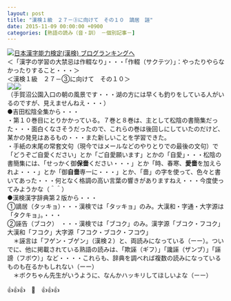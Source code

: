 ```yaml
---
layout: post
title: "漢検１級　２７－③に向けて　その１０　謫居　誣"
date: 2015-11-09 00:00:00 +0900
categories: [熟語の読み（音・訓）　－個別記事－]
---
```


[![](/syuusyuu9701/assets/images/漢検１級-２７－③に向けて-その１０-謫居-誣-br_c_3028_1.gif)](http://blog.with2.net/link.php?1659096:3028 "日本漢字能力検定(漢検) ブログランキングへ")[日本漢字能力検定(漢検) ブログランキングへ](http://blog.with2.net/link.php?1659096:3028)  
＜「漢字の学習の大禁忌は作輟なり」・・・「作輟（サクテツ）」：やったりやらなかったりすること・・・＞  
＜漢検１級　２７－③に向けて　その１０＞  
![](/syuusyuu9701/assets/images/漢検１級-２７－③に向けて-その１０-謫居-誣-14ebc02e10d77f86e0dbbba647d30e5c.jpg)![](/syuusyuu9701/assets/images/漢検１級-２７－③に向けて-その１０-謫居-誣-74f6c911656b6b3f063755e93a94b512.jpg)  
（手賀沼公園入口の朝の風景です・・・湖の方には早くも釣りをしている人がいるのですが、見えませんねえ・・・）  
●吉田松陰全集から・・・  
・第１０巻目にとりかかっている。７巻と８巻は、主として松陰の書簡集だった・・・面白くなさそうだったので、これらの巻は後回しにしていたのだけど、某かの発見はあるもの・・・また新しいことを学習できた。  
・手紙の末尾の常套文句（現今ではメールなどのやりとりでの最後の文句）で「どうぞご自愛ください」とか「ご自愛願います」とかの「自愛」・・・松陰の書簡集には、「せっかく御**保嗇**ください・・・」とか「時、春寒、**愛嗇**を加えられよ・・・」とか「御**自嗇**専一に・・・」とか、「嗇」の字を使って、色々と書いてあった・・・何となく格調の高い言葉の響きがありますねえ・・・今度使ってみようかな（＾＾）  
●漢検漢字辞典第２版から・・・  
①謫居（タッキョ）・・・漢検では「タッキョ」のみ。大漢和・字通・大字源は「タクキョ」。・・・  
②誣告（ブコク）　・・・漢検では「ブコク」のみ。漢字源「ブコク・フコク」大漢和「フコク」大字源「フコク・ブコク・フコウ」  
　＊誣言は「フゲン・ブゲン」（漢検２）と、両読みになっている（ーー）。ついでに、他に掲載されている熟語の読みは、「欺誣（ギフ）」「讒誣（ザンブ）」「誣謗（フボウ）」など・・・・これらも、辞典を調べれば複数の読みになっているものも在るかもしれない（ーー）  
　＊ボクちゃん先生がいうように、なんかハッキリしてほしいよな（ーー）  
  
👍👍👍　🐑　👍👍👍  
  
  
  
  